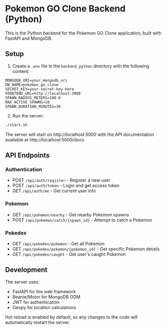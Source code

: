 # Pokemon GO Clone Backend (Python)

This is the Python backend for the Pokemon GO Clone application, built with FastAPI and MongoDB.

## Setup

1. Create a `.env` file in the `backend_python` directory with the following content:

```
MONGODB_URI=your_mongodb_uri
DB_NAME=pokemon_go_clone
SECRET_KEY=your-secret-key-here
FRONTEND_URL=http://localhost:3000
SPAWN_RADIUS_METERS=100.0
MAX_ACTIVE_SPAWNS=10
SPAWN_DURATION_MINUTES=30
```

2. Run the server:

```bash
./start.sh
```

The server will start on http://localhost:5000 with the API documentation available at http://localhost:5000/docs

## API Endpoints

### Authentication

- POST `/api/auth/register` - Register a new user
- POST `/api/auth/token` - Login and get access token
- GET `/api/auth/me` - Get current user info

### Pokemon

- GET `/api/pokemon/nearby` - Get nearby Pokemon spawns
- POST `/api/pokemon/catch/{spawn_id}` - Attempt to catch a Pokemon

### Pokedex

- GET `/api/pokedex/pokemon` - Get all Pokemon
- GET `/api/pokedex/pokemon/{pokemon_id}` - Get specific Pokemon details
- GET `/api/pokedex/caught` - Get user's caught Pokemon

## Development

The server uses:

- FastAPI for the web framework
- Beanie/Motor for MongoDB ODM
- JWT for authentication
- Geopy for location calculations

Hot reload is enabled by default, so any changes to the code will automatically restart the server.
